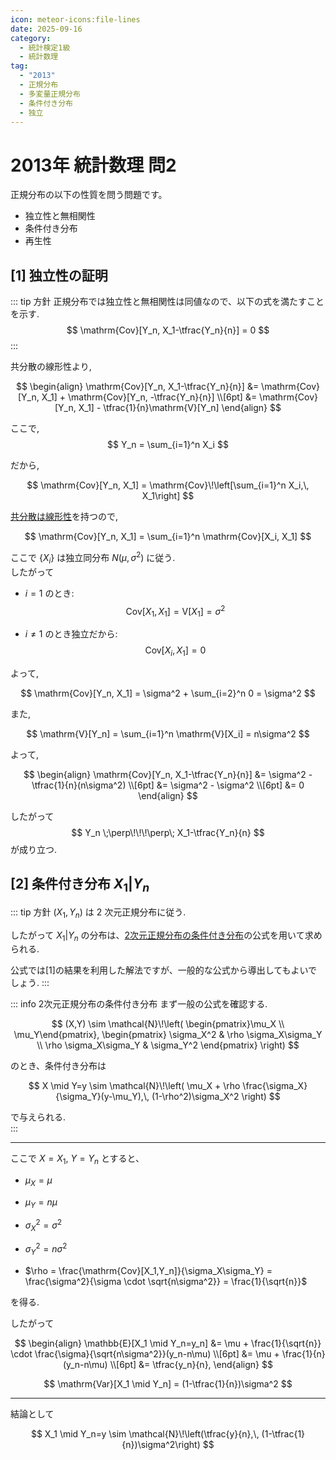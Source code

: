 ```yaml
---
icon: meteor-icons:file-lines
date: 2025-09-16
category:
  - 統計検定1級
  - 統計数理
tag:
  - "2013"
  - 正規分布
  - 多変量正規分布
  - 条件付き分布
  - 独立
---
```


# 2013年 統計数理 問2

正規分布の以下の性質を問う問題です。
- 独立性と無相関性
- 条件付き分布
- 再生性

## [1] 独立性の証明

::: tip 方針
正規分布では独立性と無相関性は同値なので、以下の式を満たすことを示す.
$$
\mathrm{Cov}[Y_n, X_1-\tfrac{Y_n}{n}] = 0
$$
:::

共分散の線形性より,

$$
\begin{align}
\mathrm{Cov}[Y_n, X_1-\tfrac{Y_n}{n}] 
&= \mathrm{Cov}[Y_n, X_1] + \mathrm{Cov}[Y_n, -\tfrac{Y_n}{n}] \\[6pt]
&= \mathrm{Cov}[Y_n, X_1] - \tfrac{1}{n}\mathrm{V}[Y_n]
\end{align}
$$

ここで,
$$
Y_n = \sum_{i=1}^n X_i
$$

だから,

$$
\mathrm{Cov}[Y_n, X_1] 
= \mathrm{Cov}\!\left[\sum_{i=1}^n X_i,\, X_1\right]
$$

[共分散は線形性](/posts/multivariate_distribution/covariance.md)を持つので,

$$
\mathrm{Cov}[Y_n, X_1] 
= \sum_{i=1}^n \mathrm{Cov}[X_i, X_1]
$$

ここで $\{X_i\}$ は独立同分布 $N(\mu,\sigma^2)$ に従う.  
したがって

- $i=1$ のとき:  
  $$
  \mathrm{Cov}[X_1, X_1] = \mathrm{V}[X_1] = \sigma^2
  $$

- $i \neq 1$ のとき独立だから:
  $$
  \mathrm{Cov}[X_i, X_1] = 0
  $$

よって,

$$
\mathrm{Cov}[Y_n, X_1] = \sigma^2 + \sum_{i=2}^n 0 = \sigma^2
$$

また,

$$
\mathrm{V}[Y_n] = \sum_{i=1}^n \mathrm{V}[X_i] = n\sigma^2
$$

よって,

$$
\begin{align}
\mathrm{Cov}[Y_n, X_1-\tfrac{Y_n}{n}] 
&= \sigma^2 - \tfrac{1}{n}(n\sigma^2) \\[6pt]
&= \sigma^2 - \sigma^2 \\[6pt]
&= 0
\end{align}
$$

したがって
$$
Y_n \;\perp\!\!\!\perp\; X_1-\tfrac{Y_n}{n}
$$
が成り立つ.

## [2] 条件付き分布 $X_1|Y_n$

::: tip 方針
$(X_1, Y_n)$ は 2 次元正規分布に従う.  

したがって $X_1|Y_n$ の分布は、[2次元正規分布の条件付き分布](/posts/multivariate_distribution/normal_cpd.md)の公式を用いて求められる.

公式では[1]の結果を利用した解法ですが、一般的な公式から導出してもよいでしょう.
:::

::: info 2次元正規分布の条件付き分布
まず一般の公式を確認する.  

$$
(X,Y) \sim \mathcal{N}\!\left(
\begin{pmatrix}\mu_X \\ \mu_Y\end{pmatrix},
\begin{pmatrix}
\sigma_X^2 & \rho \sigma_X\sigma_Y \\
\rho \sigma_X\sigma_Y & \sigma_Y^2
\end{pmatrix}
\right)
$$

のとき、条件付き分布は  

$$
X \mid Y=y \sim \mathcal{N}\!\left(
\mu_X + \rho \frac{\sigma_X}{\sigma_Y}(y-\mu_Y),\,
(1-\rho^2)\sigma_X^2
\right)
$$

で与えられる.  
:::

---

ここで $X=X_1$, $Y=Y_n$ とすると、  

- $\mu_X = \mu$

- $\mu_Y = n\mu$  

- $\sigma_X^2 = \sigma^2$  

- $\sigma_Y^2 = n\sigma^2$

- $\rho = \frac{\mathrm{Cov}[X_1,Y_n]}{\sigma_X\sigma_Y} = \frac{\sigma^2}{\sigma \cdot \sqrt{n\sigma^2}} = \frac{1}{\sqrt{n}}$

を得る.  

したがって  

$$
\begin{align}
\mathbb{E}[X_1 \mid Y_n=y_n] 
&= \mu + \frac{1}{\sqrt{n}} \cdot \frac{\sigma}{\sqrt{n\sigma^2}}(y_n-n\mu) \\[6pt]
&= \mu + \frac{1}{n}(y_n-n\mu) \\[6pt]
&= \tfrac{y_n}{n},
\end{align}
$$

$$
\mathrm{Var}[X_1 \mid Y_n] 
= (1-\tfrac{1}{n})\sigma^2
$$

---

結論として  

$$
X_1 \mid Y_n=y \sim \mathcal{N}\!\left(\tfrac{y}{n},\, (1-\tfrac{1}{n})\sigma^2\right)
$$